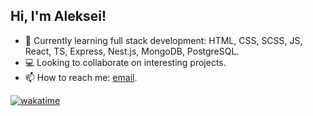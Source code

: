 ## Hi, I'm Aleksei!

- 🌱 Currently learning full stack development: HTML, CSS, SCSS, JS, React, TS, Express, Nest.js, MongoDB, PostgreSQL.
- 💻 Looking to collaborate on interesting projects.
- 📫 How to reach me: [email](mailto:callmealexsam@gmail.com).

<!--START_SECTION:waka-->
[![wakatime](https://wakatime.com/badge/user/a155ba27-64f5-45a5-a7c9-9f80867d6e28.svg?style=plastic)](https://wakatime.com/@a155ba27-64f5-45a5-a7c9-9f80867d6e28)
<!--END_SECTION:waka-->

